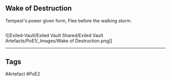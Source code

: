 ## Wake of Destruction
Tempest's power given form,
Flee before the walking storm.
##
![[Exiled-Vault/Exiled Vault Shared/Exiled Vault Artefacts/PoE1/_Images/Wake of Destruction.png]]

---
## Tags
#Artefact
#PoE2